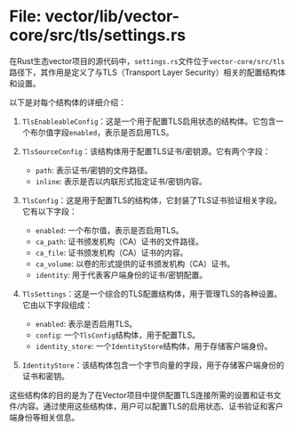 # File: vector/lib/vector-core/src/tls/settings.rs

在Rust生态vector项目的源代码中，`settings.rs`文件位于`vector-core/src/tls`路径下，其作用是定义了与TLS（Transport Layer Security）相关的配置结构体和设置。

以下是对每个结构体的详细介绍：

1. `TlsEnableableConfig`：这是一个用于配置TLS启用状态的结构体。它包含一个布尔值字段`enabled`，表示是否启用TLS。

2. `TlsSourceConfig`：该结构体用于配置TLS证书/密钥源。它有两个字段：
   - `path`: 表示证书/密钥的文件路径。
   - `inline`: 表示是否以内联形式指定证书/密钥内容。

3. `TlsConfig`：这是用于配置TLS的结构体，它封装了TLS证书验证相关字段。它有以下字段：
   - `enabled`: 一个布尔值，表示是否启用TLS。
   - `ca_path`: 证书颁发机构（CA）证书的文件路径。
   - `ca_file`: 证书颁发机构（CA）证书的内容。
   - `ca_volume`: 以卷的形式提供的证书颁发机构（CA）证书。
   - `identity`: 用于代表客户端身份的证书/密钥配置。

4. `TlsSettings`：这是一个综合的TLS配置结构体，用于管理TLS的各种设置。它由以下字段组成：
   - `enabled`: 表示是否启用TLS。
   - `config`: 一个`TlsConfig`结构体，用于配置TLS。
   - `identity_store`: 一个`IdentityStore`结构体，用于存储客户端身份。

5. `IdentityStore`：该结构体包含一个字节向量的字段，用于存储客户端身份的证书和密钥。

这些结构体的目的是为了在Vector项目中提供配置TLS连接所需的设置和证书文件/内容。通过使用这些结构体，用户可以配置TLS的启用状态、证书验证和客户端身份等相关信息。


